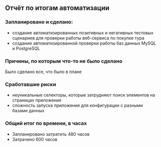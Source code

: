 ## Отчёт по итогам автоматизации 

### Запланировано и сделано:

* создание автоматизированных позитивных и негативных тестовых сценариев 
для проверки работы веб-сервиса по покупке тура
* создание автоматизированной проверки работы баз данных MySQL и PostgreSQL

### Причины, по которым что-то не было сделано

Было сделано все, что было в плане

### Сработавшие риски

* неуникальные селекторы, которые затрудняют поиск элементов на страницах приложения
* сложность запуска приложения для конфигурации с разными базами данных

### Общий итог по времени, в часах

* Запланировано затратить 480 часов 
* Затрачено 600 часов